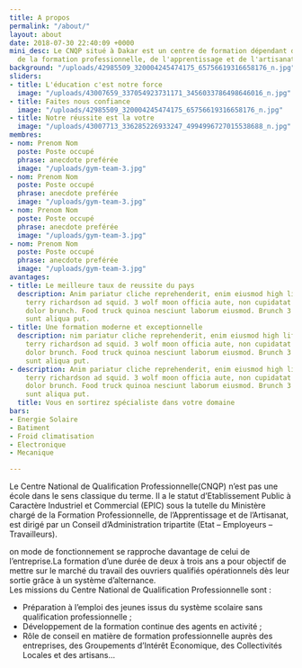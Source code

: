 ```yaml
---
title: A propos
permalink: "/about/"
layout: about
date: 2018-07-30 22:40:09 +0000
mini_desc: Le CNQP situé à Dakar est un centre de formation dépendant du ministère
  de la formation professionnelle, de l'apprentissage et de l'artisanat.
background: "/uploads/42985509_320004245474175_65756619316658176_n.jpg"
sliders:
- title: L'éducation c'est notre force
  image: "/uploads/43007659_337054923731171_3456033786498646016_n.jpg"
- title: Faites nous confiance
  image: "/uploads/42985509_320004245474175_65756619316658176_n.jpg"
- title: Notre réussite est la votre
  image: "/uploads/43007713_336285226933247_4994996727015538688_n.jpg"
membres:
- nom: Prenom Nom
  poste: Poste occupé
  phrase: anecdote preférée
  image: "/uploads/gym-team-3.jpg"
- nom: Prenom Nom
  poste: Poste occupé
  phrase: anecdote preférée
  image: "/uploads/gym-team-3.jpg"
- nom: Prenom Nom
  poste: Poste occupé
  phrase: anecdote preférée
  image: "/uploads/gym-team-3.jpg"
- nom: Prenom Nom
  poste: Poste occupé
  phrase: anecdote preférée
  image: "/uploads/gym-team-3.jpg"
avantages:
- title: Le meilleure taux de reussite du pays
  description: Anim pariatur cliche reprehenderit, enim eiusmod high life accusamus
    terry richardson ad squid. 3 wolf moon officia aute, non cupidatat skateboard
    dolor brunch. Food truck quinoa nesciunt laborum eiusmod. Brunch 3 wolf moon tempor,
    sunt aliqua put.
- title: Une formation moderne et exceptionnelle
  description: nim pariatur cliche reprehenderit, enim eiusmod high life accusamus
    terry richardson ad squid. 3 wolf moon officia aute, non cupidatat skateboard
    dolor brunch. Food truck quinoa nesciunt laborum eiusmod. Brunch 3 wolf moon tempor,
    sunt aliqua put.
- description: Anim pariatur cliche reprehenderit, enim eiusmod high life accusamus
    terry richardson ad squid. 3 wolf moon officia aute, non cupidatat skateboard
    dolor brunch. Food truck quinoa nesciunt laborum eiusmod. Brunch 3 wolf moon tempor,
    sunt aliqua put.
  title: Vous en sortirez spécialiste dans votre domaine
bars:
- Energie Solaire
- Batiment
- Froid climatisation
- Electronique
- Mecanique

---
```

<p class="text-justify">Le Centre National  de Qualification Professionnelle(CNQP) n’est pas une école dans le sens classique du terme. Il a le statut d’Etablissement Public à Caractère Industriel et Commercial (EPIC) sous la tutelle du Ministère chargé de la Formation Professionnelle, de l’Apprentissage et de l’Artisanat, est dirigé par un Conseil d’Administration tripartite (Etat – Employeurs – Travailleurs).</p> <p class="text-justify">on mode de fonctionnement se rapproche davantage de celui de l’entreprise.La formation d’une durée de deux à trois ans a pour objectif de mettre sur le marché du travail des ouvriers qualifiés opérationnels dès leur sortie grâce à un système d’alternance.</br>Les missions du Centre National de Qualification Professionnelle sont :</p> <ul class="list-icons"> <li><i class="icon-check-1"></i> Préparation à l’emploi des jeunes issus du système scolaire sans qualification professionnelle ;</li> <li><i class="icon-check-1"></i> Développement de la formation continue des agents en activité ;</li> <li><i class="icon-check-1"></i> Rôle de conseil en matière de formation professionnelle auprès des entreprises, des Groupements d’Intérêt Economique, des Collectivités Locales et des artisans…</li> </ul>